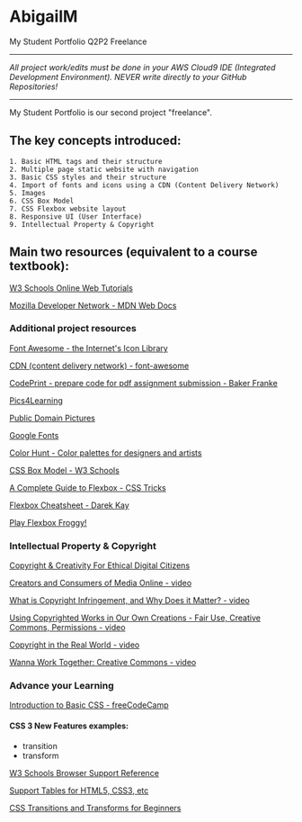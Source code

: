 # AbigailM
My Student Portfolio Q2P2 Freelance

<hr>
<em>All project work/edits must be done in your AWS Cloud9 IDE (Integrated Development Environment). NEVER write directly to your GitHub Repositories!</em>
<hr>

My Student Portfolio is our second project "freelance".

## The key concepts introduced:
    1. Basic HTML tags and their structure
    2. Multiple page static website with navigation
    3. Basic CSS styles and their structure
    4. Import of fonts and icons using a CDN (Content Delivery Network)
    5. Images
    6. CSS Box Model
    7. CSS Flexbox website layout
    8. Responsive UI (User Interface)
    9. Intellectual Property & Copyright
    
    
## Main two resources (equivalent to a course textbook):

[W3 Schools Online Web Tutorials](https://www.w3schools.com/)

[Mozilla Developer Network - MDN Web Docs](https://developer.mozilla.org/en-US/)


### Additional project resources

[Font Awesome - the Internet's Icon Library](https://fontawesome.com/?utm_source=v4_homepage&utm_medium=display&utm_campaign=fa5_released&utm_content=banner)

[CDN (content delivery network) - font-awesome](https://cdnjs.com/libraries/font-awesome)

[CodePrint - prepare code for pdf assignment submission - Baker Franke](https://bakerfranke.github.io/codePrint/)

[Pics4Learning](https://www.pics4learning.com/)

[Public Domain Pictures](https://publicdomainpictures.net/en/)

[Google Fonts](https://fonts.google.com/)

[Color Hunt - Color palettes for designers and artists](https://colorhunt.co/)

[CSS Box Model - W3 Schools](https://www.w3schools.com/css/css_boxmodel.asp)
    
[A Complete Guide to Flexbox - CSS Tricks](https://css-tricks.com/snippets/css/a-guide-to-flexbox/)

[Flexbox Cheatsheet - Darek Kay](https://darekkay.com/flexbox-cheatsheet/)

[Play Flexbox Froggy!](https://flexboxfroggy.com)



### Intellectual Property & Copyright
[Copyright & Creativity For Ethical Digital Citizens](https://copyrightandcreativity.org/high-school/)

[Creators and Consumers of Media Online - video](https://youtu.be/GPNWvU_IphU)

[What is Copyright Infringement, and Why Does it Matter? - video](https://youtu.be/-tO6tJBCXp4)

[Using Copyrighted Works in Our Own Creations - Fair Use, Creative Commons, Permissions - video](https://youtu.be/1R5QccMTDMs)

[Copyright in the Real World - video](https://youtu.be/ITASCSxnBqw)

[Wanna Work Together:  Creative Commons - video](https://youtu.be/wC-m23T7cPM)



### Advance your Learning
[Introduction to Basic CSS - freeCodeCamp](https://www.freecodecamp.org/learn/responsive-web-design/basic-css/)

#### CSS 3 New Features examples:
* transition
* transform
    
[W3 Schools Browser Support Reference](https://www.w3schools.com/cssref/css3_browsersupport.asp)
    
[Support Tables for HTML5, CSS3, etc](https://caniuse.com)

[CSS Transitions and Transforms for Beginners](https://thoughtbot.com/blog/transitions-and-transforms)

